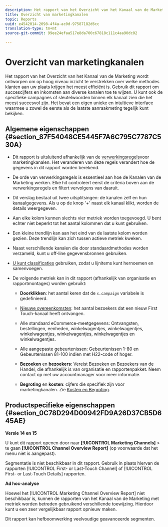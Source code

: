 ```yaml
---
description: Het rapport van het Overzicht van het Kanaal van de Marketing wordt ontworpen om op hoog niveau inzicht te verstrekken over welke methodes klanten aan uw plaats krijgen het meest efficiënt is. Gebruik dit rapport om succescijfers en inkomsten aan diverse kanalen toe te wijzen. U kunt ook de specifieke campagnes of sleutelwoorden binnen elk kanaal zien die het meest succesvol zijn. Het bevat een eigen unieke en intuïtieve interface waarmee u zowel de eerste als de laatste aanraakmeting tegelijk kunt bekijken.
title: Overzicht van marketingkanalen
topic: Reports
uuid: e4542014-2098-4f4a-ac0d-97587182d6cc
translation-type: tm+mt
source-git-commit: 99ee24efaa517e8da700c67818c111c4aa90dc02

---
```



# Overzicht van marketingkanalen

Het rapport van het Overzicht van het Kanaal van de Marketing wordt ontworpen om op hoog niveau inzicht te verstrekken over welke methodes klanten aan uw plaats krijgen het meest efficiënt is. Gebruik dit rapport om succescijfers en inkomsten aan diverse kanalen toe te wijzen. U kunt ook de specifieke campagnes of sleutelwoorden binnen elk kanaal zien die het meest succesvol zijn. Het bevat een eigen unieke en intuïtieve interface waarmee u zowel de eerste als de laatste aanraakmeting tegelijk kunt bekijken.

## Algemene eigenschappen {#section_87F54048CE5445F7A6C795C7787C530A}

* Dit rapport is uitsluitend afhankelijk van de [verwerkingsregels](https://marketing.adobe.com/resources/help/en_US/mchannel/c_channels_rules.html)voor marketingkanalen. Het veranderen van deze regels verandert hoe de gegevens in dit rapport worden berekend.
* De orde van verwerkingsregels is essentieel aan hoe de Kanalen van de Marketing werken. Elke hit controleert eerst de criteria boven aan de verwerkingsregels en filtert vervolgens van daaruit.
* Dit verslag bestaat uit twee uitsplitsingen: de kanalen zelf en hun kanaalgegevens. Als u op de knop &#39;+&#39; naast elk kanaal klikt, worden de details weergegeven.
* Aan elke kolom kunnen slechts vier metriek worden toegevoegd. U bent echter niet beperkt tot het aantal kolommen dat u kunt gebruiken.
* Een kleine trendlijn kan aan het eind van de laatste kolom worden gezien. Deze trendlijn kan zich tussen actieve metriek kweken.
* Naast verschillende kanalen die door standaardmethodes worden verzameld, kunt u off-line gegevensbronnen gebruiken.
* [U kunt classificaties](https://marketing.adobe.com/resources/help/en_US/mchannel/t_classifications.html) gebruiken, zodat u lijnitems kunt hernoemen en samenvoegen.
* De volgende metriek kan in dit rapport (afhankelijk van organisatie en rapportmontages) worden gebruikt:

   * **Doorklikken**: het aantal keren dat de *`s.campaign`* variabele is gedefinieerd.

   * [Nieuwe overeenkomsten](https://marketing.adobe.com/resources/help/en_US/mchannel/t_visitor_engagement.html): het aantal bezoekers dat een nieuw First Touch-kanaal heeft ontvangen.
   * Alle standaard eCommerce-meetgegevens: Ontvangsten, bestellingen, eenheden, winkelwagentjes, winkelwagentjes, winkelwagentjes, winkelwagentjes, winkelwagentjes en winkelwagentjes.
   * Alle aangepaste gebeurtenissen: Gebeurtenissen 1-80 en Gebeurtenissen 81-100 indien met H22-code of hoger.
   * **Bezoeken** en **bezoekers**: Vereist Bezoeken en Bezoekers van de Handel, die afhankelijk is van organisatie en rapportenpakket. Neem contact op met uw accountmanager voor meer informatie.

   * **Begroting** en **kosten**: cijfers die specifiek zijn voor marketingkanalen. Zie [Kosten en Begroting](https://marketing.adobe.com/resources/help/en_US/mchannel/c_overview_budget.html).

## Productspecifieke eigenschappen {#section_0C78D294D00942FD9A26D37CB5D645AE}

**Versie 14 en 15**

U kunt dit rapport openen door naar **[!UICONTROL Marketing Channels]** > te gaan **[!UICONTROL Channel Overview Report]** (op voorwaarde dat het menu niet is aangepast).

Segmentatie is niet beschikbaar in dit rapport. Gebruik in plaats hiervan de rapporten [!UICONTROL First- or Last-Touch Channel] of [!UICONTROL First- or Last-Touch Details] rapporten.

**Ad hoc-analyse**

Hoewel het [!UICONTROL Marketing Channel Overview Report] niet beschikbaar is, kunnen de rapporten van het Kanaal van de Marketing met metriek worden betreden gebruikend verschillende toewijzing. Hierdoor kunt u een zeer vergelijkbaar rapport opnieuw maken.

Dit rapport kan hefboomwerking veelvoudige geavanceerde segmenten.
